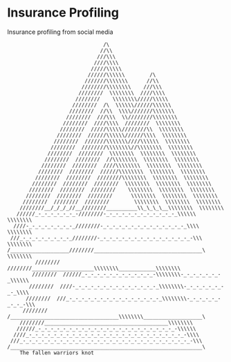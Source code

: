 # Insurance Profiling
Insurance profiling from social media

                                   /\
                                  //\\
                                 ///\\\
                                ////\\\\
                               /////\\\\\
                              //////\\\\\\        /\
                             ///////\\\\\\\      //\\
                            ////////\\\\\\\\    ///\\\
                           ////////  \\\\\\\\  ////\\\\
                          ////////    \\\\\\\\/////\\\\\
                         ////////  /\  \\\\\\//////\\\\\\
                        ////////  //\\  \\\\///////\\\\\\\
                       ////////  ///\\\  \\////////\\\\\\\\
                      ////////  ////\\\\  ////////  \\\\\\\\
                     ////////  /////\\\\\////////\\  \\\\\\\\
                    ////////  //////\\\\\\//////\\\\  \\\\\\\\
                   ////////  ///////\\\\\\\////\\\\\\  \\\\\\\\
                  ////////  ////////\\\\\\\\//\\\\\\\\  \\\\\\\\
                 ////////  ////////  \\\\\\\\  \\\\\\\\  \\\\\\\\
                ////////  ////////  //\\\\\\\\  \\\\\\\\  \\\\\\\\
               ////////  ////////  ////\\\\\\\\  \\\\\\\\  \\\\\\\\
              ////////  ////////  //////\\\\\\\\  \\\\\\\\  \\\\\\\\
             ////////  ////////  ////////\\\\\\\\  \\\\\\\\  \\\\\\\\
            ////////  ////////  ////////  \\\\\\\\  \\\\\\\\  \\\\\\\\
           ////////  ////////  ////////    \\\\\\\\  \\\\\\\\  \\\\\\\\
          ////////  ////////  ////////      \\\\\\\\  \\\\\\\\  \\\\\\\\
         ////////  ////////  ////////        \\\\\\\\  \\\\\\\\  \\\\\\\\
        ////////__/_/_/_//__////////__________\\_\_\_\__\\\\\\\\  \\\\\\\\
       //////_-_-_-_-_-_-_-////////-_-_-_-_-_-_-_-_-_-_-_-_\\\\\\  \\\\\\\\
      ////-_-_-_-_-_-_-_-_////////-_-_-_-_-_-_-_-_-_-_-_-_-_-_\\\\  \\\\\\\\
     ///_-_-_-_-_-_-_-_-_////////-_-_-_-_-_-_-_-_-_-_-_-_-_-_-_-\\\  \\\\\\\\
    /___________________////////___________________________________\  \\\\\\\\
             ////////  ////////____________________\\\\\\\\____________\\\\\\\\
            ////////  //////_-_-_-_-_-_-_-_-_-_-_-_-\\\\\\\\-_-_-_-_-_-_-_\\\\\\
           ////////  ////-_-_-_-_-_-_-_-_-_-_-_-_-_-_\\\\\\\\-_-_-_-_-_-_-_-_\\\\
          ////////  ///_-_-_-_-_-_-_-_-_-_-_-_-_-_-_-_\\\\\\\\-_-_-_-_-_-_-_-_-\\\
         ////////  /___________________________________\\\\\\\\___________________\
        ////////________________________________________\\\\\\\\
       //////_-_-_-_-_-_-_-_-_-_-_-_-_-_-_-_-_-_-_-_-_-_-_-\\\\\\
      ////_-_-_-_-_-_-_-_-_-_-_-_-_-_-_-_-_-_-_-_-_-_-_-_-_-_-\\\\
     ///_-_-_-_-_-_-_-_-_-_-_-_-_-_-_-_-_-_-_-_-_-_-_-_-_-_-_-_-\\\
    /______________________________________________________________\
        The fallen warriors knot
